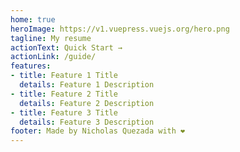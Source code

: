 ```yaml
---
home: true
heroImage: https://v1.vuepress.vuejs.org/hero.png
tagline: My resume
actionText: Quick Start →
actionLink: /guide/
features:
- title: Feature 1 Title
  details: Feature 1 Description
- title: Feature 2 Title
  details: Feature 2 Description
- title: Feature 3 Title
  details: Feature 3 Description
footer: Made by Nicholas Quezada with ❤️
---
```


